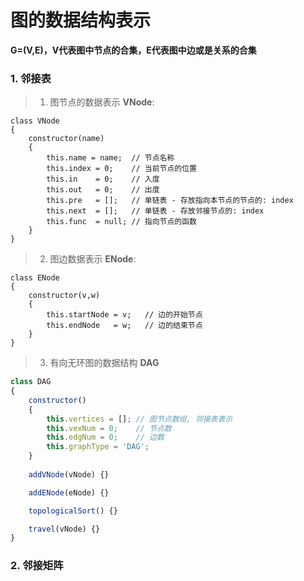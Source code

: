 # 图的数据结构表示

**G=(V,E)，V代表图中节点的合集，E代表图中边或是关系的合集**

### 1. 邻接表

> 1. 图节点的数据表示 **VNode**:

```node
class VNode
{
	constructor(name)
	{
		this.name = name;  // 节点名称
		this.index = 0;    // 当前节点的位置
		this.in    = 0;    // 入度
		this.out   = 0;    // 出度
		this.pre   = [];   // 单链表 - 存放指向本节点的节点的: index
		this.next  = [];   // 单链表 - 存放邻接节点的: index
		this.func  = null; // 指向节点的函数
	}
}
```

> 2. 图边数据表示 **ENode**:

```node
class ENode
{
	constructor(v,w)
	{
		this.startNode = v;   // 边的开始节点
		this.endNode   = w;   // 边的结束节点
	}
}
```

> 3. 有向无环图的数据结构 **DAG**

```js
class DAG
{
	constructor()
	{
		this.vertices = []; // 图节点数组, 邻接表表示
		this.vexNum = 0;    // 节点数
		this.edgNum = 0;    // 边数
		this.graphType = 'DAG';
	}
	
	addVNode(vNode) {}

	addENode(eNode) {}

	topologicalSort() {}

	travel(vNode) {}
}
```

### 2. 邻接矩阵